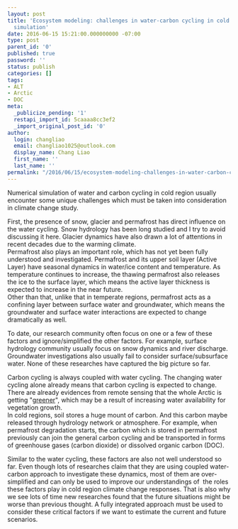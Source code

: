 ```yaml
---
layout: post
title: 'Ecosystem modeling: challenges in water-carbon cycling in cold region numerical
  simulation'
date: 2016-06-15 15:21:00.000000000 -07:00
type: post
parent_id: '0'
published: true
password: ''
status: publish
categories: []
tags:
- ALT
- Arctic
- DOC
meta:
  _publicize_pending: '1'
  restapi_import_id: 5caaaa8cc3ef2
  _import_original_post_id: '0'
author:
  login: changliao
  email: changliao1025@outlook.com
  display_name: Chang Liao
  first_name: ''
  last_name: ''
permalink: "/2016/06/15/ecosystem-modeling-challenges-in-water-carbon-cycling-in-cold-region-numerical-simulation/"
---
```

Numerical simulation of water and carbon cycling in cold region usually encounter some unique challenges which must be taken into consideration in climate change study.

First, the presence of snow, glacier and permafrost has direct influence on the water cycling. Snow hydrology has been long studied and I try to avoid discussing it here. Glacier dynamics have also drawn a lot of attentions in recent decades due to the warming climate.  
Permafrost also plays an important role, which has not yet been fully understood and investigated. Permafrost and its upper soil layer (Active Layer) have seasonal dynamics in water/ice content and temperature. As temperature continues to increase, the thawing permafrost also releases the ice to the surface layer, which means the active layer thickness is expected to increase in the near future.  
Other than that, unlike that in temperate regions, permafrost acts as a confining layer between surface water and groundwater, which means the groundwater and surface water interactions are expected to change dramatically as well.

To date, our research community often focus on one or a few of these factors and ignore/simplified the other factors. For example, surface hydrology community usually focus on snow dynamics and river discharge. Groundwater investigations also usually fail to consider surface/subsurface water. None of these researches have captured the big picture so far.

Carbon cycling is always coupled with water cycling. The changing water cycling alone already means that carbon cycling is expected to change. There are already evidences from remote sensing that the whole Arctic is getting "[greener](http://www.nasa.gov/feature/goddard/2016/nasa-studies-details-of-a-greening-arctic)", which may be a result of increasing water availability for vegetation growth.  
In cold regions, soil stores a huge mount of carbon. And this carbon maybe released through hydrology network or atmosphere. For example, when permafrost degradation starts, the carbon which is stored in permafrost previously can join the general carbon cycling and be transported in forms of greenhouse gases (carbon dioxide) or dissolved organic carbon (DOC).

Similar to the water cycling, these factors are also not well understood so far. Even though lots of researches claim that they are using coupled water-carbon approach to investigate these dynamics, most of them are over-simplified and can only be used to improve our understandings of &nbsp;the roles these factors play in cold region climate change responses. That is also why we see lots of time new researches found that the future situations might be worse than previous thought. A fully integrated approach must be used to consider these critical factors if we want to estimate the current and future scenarios.

